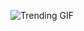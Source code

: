 
<!-- GIF_SECTION -->
![Trending GIF](https://media3.giphy.com/media/v1.Y2lkPThiYjIxNzcyYmpvOGRpODZzbnpscTV2N3V4OWo2eW92anZ2ZHdnNG5lcGV6OHIwNyZlcD12MV9naWZzX3NlYXJjaCZjdD1n/WQxhrCs2cHuyA/giphy.gif)
<!-- END_GIF_SECTION -->
